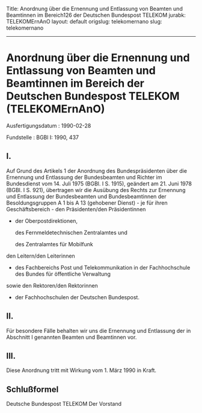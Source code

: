Title: Anordnung über die Ernennung und Entlassung von Beamten und Beamtinnen im Bereich126
  der Deutschen Bundespost TELEKOM
jurabk: TELEKOMErnAnO
layout: default
origslug: telekomernano
slug: telekomernano

---

# Anordnung über die Ernennung und Entlassung von Beamten und Beamtinnen im Bereich der Deutschen Bundespost TELEKOM (TELEKOMErnAnO)

Ausfertigungsdatum
:   1990-02-28

Fundstelle
:   BGBl I: 1990, 437



## I.

Auf Grund des Artikels 1 der Anordnung des Bundespräsidenten über die
Ernennung und Entlassung der Bundesbeamten und Richter im Bundesdienst
vom 14. Juli 1975 (BGBl. I S. 1915), geändert am 21. Juni 1978 (BGBl.
I S. 921), übertragen wir die Ausübung des Rechts zur Ernennung und
Entlassung der Bundesbeamten und Bundesbeamtinnen der
Besoldungsgruppen A 1 bis A 13 (gehobener Dienst) - je für ihren
Geschäftsbereich -
den Präsidenten/den Präsidentinnen

*   der Oberpostdirektionen,

    des Fernmeldetechnischen Zentralamtes und

    des Zentralamtes für Mobilfunk



den Leitern/den Leiterinnen

*   des Fachbereichs Post und Telekommunikation in der Fachhochschule des
    Bundes für öffentliche Verwaltung



sowie den Rektoren/den Rektorinnen

*   der Fachhochschulen der Deutschen Bundespost.





## II.

Für besondere Fälle behalten wir uns die Ernennung und Entlassung der
in Abschnitt I genannten Beamten und Beamtinnen vor.


## III.

Diese Anordnung tritt mit Wirkung vom 1. März 1990 in Kraft.


## Schlußformel

Deutsche Bundespost TELEKOM
Der Vorstand

